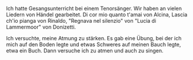 Ich hatte Gesangsunterricht bei einem Tenorsänger. Wir haben an vielen Liedern von Händel gearbeitet. Di cor mio quanto t'amai von Alcina, Lascia ch'io pianga von Rinaldo, "Regnava nel silenzio" von "Lucia di Lammermoor" von Donizetti.

Ich versuchte, meine Atmung zu stärken. Es gab eine Übung, bei der ich mich auf den Boden legte und etwas Schweres auf meinen Bauch legte, etwa ein Buch. Dann versuche ich zu atmen und auch zu singen.

